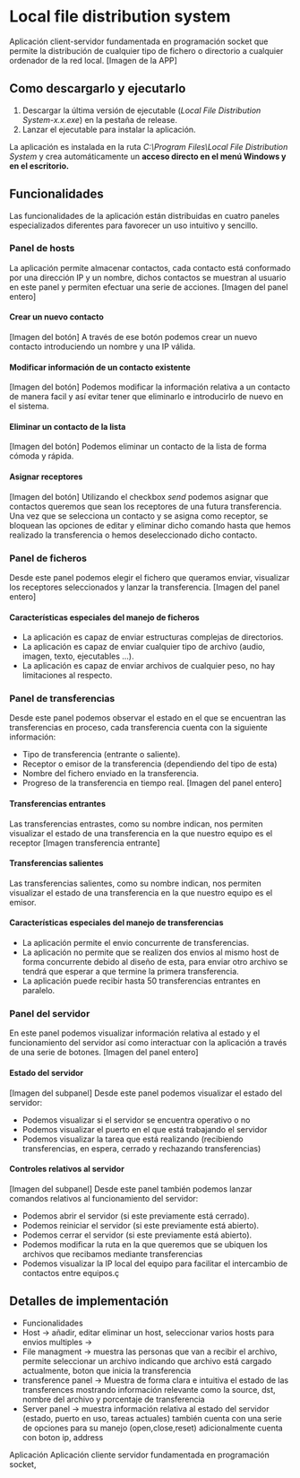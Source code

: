 # Local file distribution system

Aplicación client-servidor fundamentada en programación socket que permite la distribución de cualquier tipo de fichero o directorio a cualquier ordenador de la red local.
[Imagen de la APP]

## Como descargarlo y ejecutarlo
1. Descargar la última versión de ejecutable (*Local File Distribution System-x.x.exe*) en la pestaña de release.
2. Lanzar el ejecutable para instalar la aplicación.

La aplicación es instalada en la ruta *C:\Program Files\Local File Distribution System* y crea automáticamente un <b>acceso directo en el menú Windows y en el escritorio.</b>

## Funcionalidades
Las funcionalidades de la aplicación están distribuidas en cuatro paneles especializados diferentes para favorecer un uso intuitivo y sencillo.

### Panel de hosts
La aplicación permite almacenar contactos, cada contacto está conformado por una dirección IP y un nombre, dichos contactos se muestran al usuario en este panel y permiten efectuar una serie de acciones.
[Imagen del panel entero]

#### Crear un nuevo contacto
[Imagen del botón]
A través de ese botón podemos crear un nuevo contacto introduciendo un nombre y una IP válida.
#### Modificar información de un contacto existente
[Imagen del botón]
Podemos modificar la información relativa a un contacto de manera facil y así evitar tener que eliminarlo e introducirlo de nuevo en el sistema.
#### Eliminar un contacto de la lista
[Imagen del botón]
Podemos eliminar un contacto de la lista de forma cómoda y rápida.
#### Asignar receptores
[Imagen del botón]
Utilizando el checkbox *send* podemos asignar que contactos queremos que sean los receptores de una futura transferencia.
Una vez que se selecciona un contacto y se asigna como receptor, se bloquean las opciones de editar y eliminar dicho comando hasta que hemos realizado la transferencia o hemos deseleccionado dicho contacto.

### Panel de ficheros
Desde este panel podemos elegir el fichero que queramos enviar, visualizar los receptores seleccionados y lanzar la transferencia.
[Imagen del panel entero]
#### Características especiales del manejo de ficheros
- La aplicación es capaz de enviar estructuras complejas de directorios.
- La aplicación es capaz de enviar cualquier tipo de archivo (audio, imagen, texto, ejecutables ...).
- La aplicación es capaz de enviar archivos de cualquier peso, no hay limitaciones al respecto.

### Panel de transferencias
Desde este panel podemos observar el estado en el que se encuentran las transferencias en proceso, cada transferencia cuenta con la siguiente información:
- Tipo de transferencia (entrante o saliente).
- Receptor o emisor de la transferencia (dependiendo del tipo de esta)
- Nombre del fichero enviado en la transferencia.
- Progreso de la transferencia en tiempo real.
[Imagen del panel entero]

#### Transferencias entrantes
Las transferencias entrastes, como su nombre indican, nos permiten visualizar el estado de una transferencia en la que nuestro equipo es el receptor
[Imagen transferencia entrante]
#### Transferencias salientes
Las transferencias salientes, como su nombre indican, nos permiten visualizar el estado de una transferencia en la que nuestro equipo es el emisor.
#### Características especiales del manejo de transferencias
- La aplicación permite el envio concurrente de transferencias.
- La aplicación no permite que se realizen dos envios al mismo host de forma concurrente debido al diseño de esta, para enviar otro archivo se tendrá que esperar a que termine la primera transferencia.
- La aplicación puede recibir hasta 50 transferencias entrantes en paralelo.

### Panel del servidor
En este panel podemos visualizar información relativa al estado y el funcionamiento del servidor así como interactuar con la aplicación a través de una serie de botones.
[Imagen del panel entero]
#### Estado del servidor
[Imagen del subpanel]
Desde este panel podemos visualizar el estado del servidor:
- Podemos visualizar si el servidor se encuentra operativo o no
- Podemos visualizar el puerto en el que está trabajando el servidor
- Podemos visualizar la tarea que está realizando (recibiendo transferencias, en espera, cerrado y rechazando transferencias)
#### Controles relativos al servidor
[Imagen del subpanel]
Desde este panel también podemos lanzar comandos relativos al funcionamiento del servidor:
- Podemos abrir el servidor (si este previamente está cerrado).
- Podemos reiniciar el servidor (si este previamente está abierto).
- Podemos cerrar el servidor (si este previamente está abierto).
- Podemos modificar la ruta en la que queremos que se ubiquen los archivos que recibamos mediante transferencias
- Podemos visualizar la IP local del equipo para facilitar el intercambio de contactos entre equipos.ç


## Detalles de implementación


- Funcionalidades
- Host -> añadir, editar eliminar un host, seleccionar varios hosts para envios multiples ->
- File managment -> muestra las personas que van a recibir el archivo, permite seleccionar un archivo indicando que archivo está cargado actualmente, boton que inicia la transferencia
- transference panel -> Muestra de forma clara e intuitiva el estado de las transferences mostrando información relevante como la source, dst, nombre del archivo y porcentaje de transferencia
- Server panel -> muestra información relativa al estado del servidor (estado, puerto en uso, tareas actuales) también cuenta con una serie de opciones para su manejo (open,close,reset)
adicionalmente cuenta con boton ip, address

Aplicación
Aplicación cliente servidor fundamentada en programación socket, 

